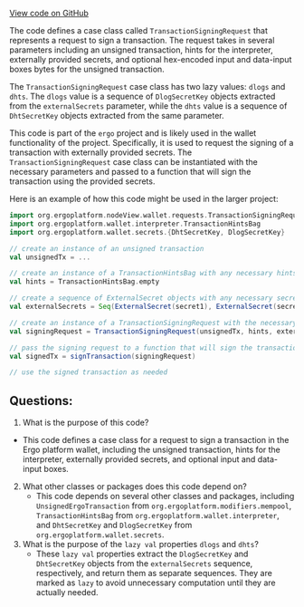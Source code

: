 [View code on GitHub](https://github.com/ergoplatform/ergo/src/main/scala/org/ergoplatform/nodeView/wallet/requests/TransactionSigningRequest.scala)

The code defines a case class called `TransactionSigningRequest` that represents a request to sign a transaction. The request takes in several parameters including an unsigned transaction, hints for the interpreter, externally provided secrets, and optional hex-encoded input and data-input boxes bytes for the unsigned transaction. 

The `TransactionSigningRequest` case class has two lazy values: `dlogs` and `dhts`. The `dlogs` value is a sequence of `DlogSecretKey` objects extracted from the `externalSecrets` parameter, while the `dhts` value is a sequence of `DhtSecretKey` objects extracted from the same parameter. 

This code is part of the `ergo` project and is likely used in the wallet functionality of the project. Specifically, it is used to request the signing of a transaction with externally provided secrets. The `TransactionSigningRequest` case class can be instantiated with the necessary parameters and passed to a function that will sign the transaction using the provided secrets. 

Here is an example of how this code might be used in the larger project:

```scala
import org.ergoplatform.nodeView.wallet.requests.TransactionSigningRequest
import org.ergoplatform.wallet.interpreter.TransactionHintsBag
import org.ergoplatform.wallet.secrets.{DhtSecretKey, DlogSecretKey}

// create an instance of an unsigned transaction
val unsignedTx = ...

// create an instance of a TransactionHintsBag with any necessary hints
val hints = TransactionHintsBag.empty

// create a sequence of ExternalSecret objects with any necessary secrets
val externalSecrets = Seq(ExternalSecret(secret1), ExternalSecret(secret2))

// create an instance of a TransactionSigningRequest with the necessary parameters
val signingRequest = TransactionSigningRequest(unsignedTx, hints, externalSecrets, None, None)

// pass the signing request to a function that will sign the transaction using the provided secrets
val signedTx = signTransaction(signingRequest)

// use the signed transaction as needed
```
## Questions: 
 1. What is the purpose of this code?
   - This code defines a case class for a request to sign a transaction in the Ergo platform wallet, including the unsigned transaction, hints for the interpreter, externally provided secrets, and optional input and data-input boxes.
2. What other classes or packages does this code depend on?
   - This code depends on several other classes and packages, including `UnsignedErgoTransaction` from `org.ergoplatform.modifiers.mempool`, `TransactionHintsBag` from `org.ergoplatform.wallet.interpreter`, and `DhtSecretKey` and `DlogSecretKey` from `org.ergoplatform.wallet.secrets`.
3. What is the purpose of the `lazy val` properties `dlogs` and `dhts`?
   - These `lazy val` properties extract the `DlogSecretKey` and `DhtSecretKey` objects from the `externalSecrets` sequence, respectively, and return them as separate sequences. They are marked as `lazy` to avoid unnecessary computation until they are actually needed.